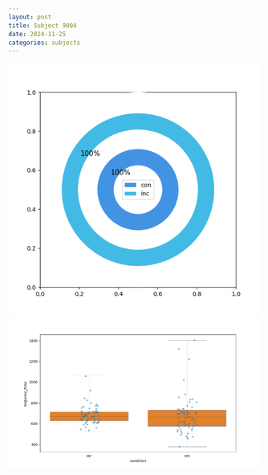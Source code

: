 ```yaml
---
layout: post
title: Subject 9004
date: 2024-11-25
categories: subjects
---
```


![](data/9004/run-28/9004_accuracy_by_condition.png)
![](data/9004/run-28/9004_rt.png)
